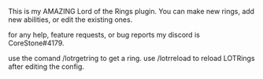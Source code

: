 This is my AMAZING Lord of the Rings plugin. You can make new rings, add new abilities, or edit the existing ones.

for any help, feature requests, or bug reports my discord is CoreStone#4179.

use the comand /lotrgetring <ring name> to get a ring.
use /lotrreload to reload LOTRings after editing the config.
